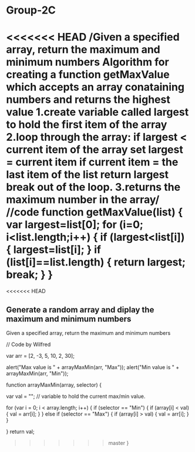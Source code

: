 # Group-2C
<<<<<<< HEAD
/**Given a specified array, return the maximum and minimum numbers
Algorithm for creating a function getMaxValue which accepts an array conataining numbers and returns the highest value
1.create variable called largest to hold the first item of the array
2.loop through the array:
 	if largest < current item of the array
		set largest = current item
  	if current item = the last item of the list
		return largest
 		break out of the loop. 
3.returns the maximum number in the array**/
//code
function getMaxValue(list)
{
	var largest=list[0];
	for (i=0; i<list.length;i++)
	{
		if (largest<list[i])
		{
			largest=list[i];
		}
		if (list[i]==list.length)
		{
			return largest;
			break;
		}
	}
=======
<<<<<<< HEAD
## Generate a random array and diplay the maximum and minimum numbers

Given a specified array, return the maximum and minimum numbers

// Code by Wilfred

var arr = [2, -3, 5, 10, 2, 30];

alert("Max value is " + arrayMaxMin(arr, "Max"));
alert("Min value is " + arrayMaxMin(arr, "Min"));

function arrayMaxMin(array, selector) {

  var val = "";   // variable to hold the current max/min value.

  for (var i = 0; i < array.length; i++) {
    if (selector == "Min") {
      if (array[i] < val) {
        val = arr[i];
      }
    } else if (selector == "Max") {
      if (array[i] > val) {
        val = arr[i];
      }
    }

  }
  return val; 
>>>>>>> master
}
